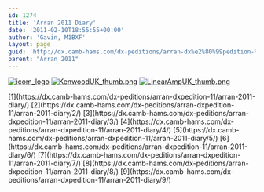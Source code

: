 ```yaml
---
id: 1274
title: 'Arran 2011 Diary'
date: '2011-02-10T18:55:55+00:00'
author: 'Gavin, M1BXF'
layout: page
guid: 'http://dx.camb-hams.com/dx-peditions/arran-dx%e2%80%99pedition-%e2%80%9811/arran-2011-diary/'
parent: "Arran 2011"
---
```


[![](http://dx.camb-hams.com/wp-content/uploads/2011/04/icom_logo.png "icom_logo")](http://bit.ly/cambhams-icom) [![](http://dx.camb-hams.com/wp-content/uploads/2011/04/KenwoodUK_thumb.png "KenwoodUK_thumb.png")](http://bit.ly/cambhams-kenwood) [![](http://dx.camb-hams.com/wp-content/uploads/2011/04/LinearAmpUK_thumb.png "LinearAmpUK_thumb.png")](http://bit.ly/cambhams-linamp)

<div class="pagination"> [<span class="page-number">1</span>](https://dx.camb-hams.com/dx-peditions/arran-dxpedition-11/arran-2011-diary/) [<span class="page-number">2</span>](https://dx.camb-hams.com/dx-peditions/arran-dxpedition-11/arran-2011-diary/2/) [<span class="page-number">3</span>](https://dx.camb-hams.com/dx-peditions/arran-dxpedition-11/arran-2011-diary/3/) [<span class="page-number">4</span>](https://dx.camb-hams.com/dx-peditions/arran-dxpedition-11/arran-2011-diary/4/) [<span class="page-number">5</span>](https://dx.camb-hams.com/dx-peditions/arran-dxpedition-11/arran-2011-diary/5/) [<span class="page-number">6</span>](https://dx.camb-hams.com/dx-peditions/arran-dxpedition-11/arran-2011-diary/6/) [<span class="page-number">7</span>](https://dx.camb-hams.com/dx-peditions/arran-dxpedition-11/arran-2011-diary/7/) [<span class="page-number">8</span>](https://dx.camb-hams.com/dx-peditions/arran-dxpedition-11/arran-2011-diary/8/) [<span class="page-number">9</span>](https://dx.camb-hams.com/dx-peditions/arran-dxpedition-11/arran-2011-diary/9/)</div>